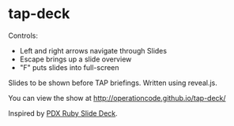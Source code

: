 # tap-deck

Controls:
- Left and right arrows navigate through Slides
- Escape brings up a slide overview
- "F" puts slides into full-screen

Slides to be shown before TAP briefings. Written using reveal.js.

You can view the show at http://operationcode.github.io/tap-deck/ 

Inspired by [PDX Ruby Slide Deck](https://github.com/pdxruby/preshow).
